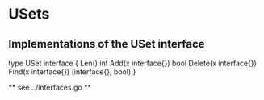 # USets

## Implementations of the USet interface

type USet interface {
	Len() int
	Add(x interface{}) bool
	Delete(x interface{})
	Find(x interface{}) (interface{}, bool)
}

** see ../interfaces.go **
